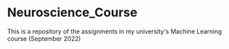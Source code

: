 # Neuroscience_Course
This is a repository of the assignments in my university's Machine Learning course (September 2022)
